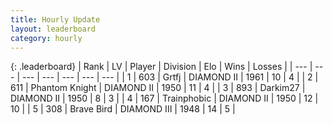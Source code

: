 ```yaml
---
title: Hourly Update
layout: leaderboard
category: hourly
---
```


{: .leaderboard}
| Rank | LV | Player | Division | Elo | Wins | Losses |
| --- | --- | --- | --- | --- | --- | --- |
| <span data-change="0">1</span> | 603 | <span title="ID: 742306">Grtfj</span> | DIAMOND II | <span data-change="0">1961</span> | <span data-change="0">10</span> | <span data-change="0">4</span> |
| <span data-change="0">2</span> | 611 | <span title="ID: 742939">Phantom Knight</span> | DIAMOND II | <span data-change="0">1950</span> | <span data-change="0">11</span> | <span data-change="0">4</span> |
| <span data-change="0">3</span> | 893 | <span title="ID: 694036">Darkim27</span> | DIAMOND II | <span data-change="0">1950</span> | <span data-change="0">8</span> | <span data-change="0">3</span> |
| <span data-change="0">4</span> | 167 | <span title="ID: 744981">Trainphobic</span> | DIAMOND II | <span data-change="0">1950</span> | <span data-change="0">12</span> | <span data-change="0">10</span> |
| <span data-change="1">5</span> | 308 | <span title="ID: 712180">Brave Bird</span> | DIAMOND III | <span data-change="19">1948</span> | <span data-change="2">14</span> | <span data-change="0">5</span> |